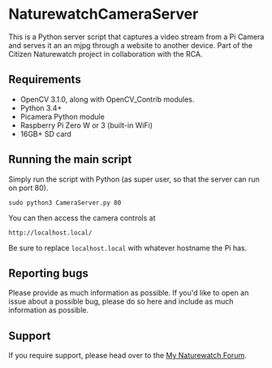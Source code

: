 # NaturewatchCameraServer

This is a Python server script that captures a video stream from a Pi Camera and serves it an an mjpg through a website to another device. Part of the Citizen Naturewatch project in collaboration with the RCA.

## Requirements

- OpenCV 3.1.0, along with OpenCV_Contrib modules. 
- Python 3.4+
- Picamera Python module 
- Raspberry Pi Zero W or 3 (built-in WiFi)
- 16GB+ SD card

## Running the main script

Simply run the script with Python (as super user, so that the server can run on port 80). 

	sudo python3 CameraServer.py 80
	
You can then access the camera controls at

	http://localhost.local/
	
Be sure to replace `localhost.local` with whatever hostname the Pi has.

## Reporting bugs

Please provide as much information as possible. If you'd like to open an issue about a 
possible bug, please do so here and include as much information as possible. 

## Support

If you require support, please head over to the [My Naturewatch Forum](https://mynaturewatch.net/forum).

